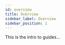 ```yaml
---
id: overview
title: Overview
sidebar_label: Overview
sidebar_position: 1
---
```


This is the intro to guides...
